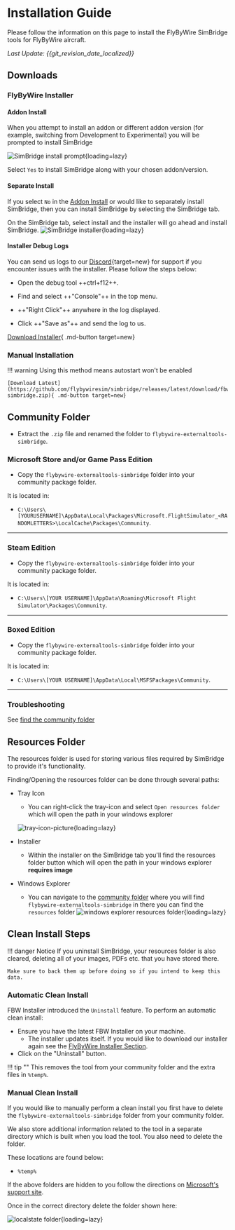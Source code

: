 # Installation Guide

Please follow the information on this page to install the FlyByWire SimBridge tools for FlyByWire aircraft.

*Last Update: {{git_revision_date_localized}}*

## Downloads

### FlyByWire Installer

#### Addon Install

When you attempt to install an addon or different addon version (for example, switching from Development to Experimental) you will be prompted to install SimBridge

![SimBridge install prompt](../assets/installer_prompt.png "Prompt to install SimBridge when installing an addon that requires it"){loading=lazy}

Select `Yes` to install SimBridge along with your chosen addon/version.

#### Separate Install

If you select `No` in the [Addon Install](#addon-install) or would like to separately install SimBridge, then you can install SimBridge by selecting the SimBridge tab.

On the SimBridge tab, select install and the installer will go ahead and install SimBridge.
![SimBridge installer](../assets/simbridge_installing.png){loading=lazy}

#### Installer Debug Logs

You can send us logs to our [Discord](https://discord.gg/flybywire){target=new} for support if you encounter issues with the installer. Please follow the steps below:

  * Open the debug tool ++ctrl+f12++.

  * Find and select ++"Console"++ in the top menu.

  * ++"Right Click"++ anywhere in the log displayed.

  * Click ++"Save as"++ and send the log to us.

[Download Installer](https://api.flybywiresim.com/installer){ .md-button target=new}

### Manual Installation

!!! warning 
    Using this method means autostart won't be enabled

    [Download Latest](https://github.com/flybywiresim/simbridge/releases/latest/download/fbw-simbridge.zip){ .md-button target=new}

## Community Folder

- Extract the `.zip` file and renamed the folder to `flybywire-externaltools-simbridge`.

### Microsoft Store and/or Game Pass Edition

- Copy the `flybywire-externaltools-simbridge` folder into your community package folder.

It is located in:

* `C:\Users\[YOURUSERNAME]\AppData\Local\Packages\Microsoft.FlightSimulator_<RANDOMLETTERS>\LocalCache\Packages\Community`.

---

### Steam Edition

- Copy the `flybywire-externaltools-simbridge` folder into your community package folder.

It is located in:

* `C:\Users\[YOUR USERNAME]\AppData\Roaming\Microsoft Flight Simulator\Packages\Community`.

---

### Boxed Edition

- Copy the `flybywire-externaltools-simbridge` folder into your community package folder.

It is located in:

* `C:\Users\[YOUR USERNAME]\AppData\Local\MSFSPackages\Community`.

---

### Troubleshooting

See [find the community folder](../../fbw-a32nx/installation.md#Troubleshooting)

## Resources Folder
The resources folder is used for storing various files required by SimBridge to provide it's functionality. 
 
Finding/Opening the resources folder can be done through several paths:

- Tray Icon
    - You can right-click the tray-icon and select `Open resources folder` which will open the path in your windows 
     explorer

    ![tray-icon-picture](../assets/trayicon-resource.png){loading=lazy}

- Installer
    - Within the installer on the SimBridge tab you'll find the resources folder button which will open the path in 
     your windows explorer
    **requires image**

- Windows Explorer
    - You can navigate to the [community folder](#community-folder) where you will find 
     `flybywire-externaltools-simbridge` in there you can find the `resources` folder
  ![windows explorer resources folder](../assets/simbridge-location.png){loading=lazy}

## Clean Install Steps

!!! danger Notice
    If you uninstall SimBridge, your resources folder is also cleared, deleting all of your images, PDFs etc. that you have stored there. 
    
    Make sure to back them up before doing so if you intend to keep this data.

### Automatic Clean Install

FBW Installer introduced the `Uninstall` feature. To perform an automatic clean install:

- Ensure you have the latest FBW Installer on your machine. 
    - The installer updates itself. If you would like to 
    download our installer again see the [FlyByWire Installer Section](#flybywire-installer).
- Click on the "Uninstall" button.


!!! tip ""
    This removes the tool from your community folder and the extra files in `%temp%`.

### Manual Clean Install

If you would like to manually perform a clean install you first have to delete the 
 `flybywire-externaltools-simbridge` folder from your community folder.

We also store additional information related to the tool in a separate directory which is built when you load the tool. You also need to delete the folder.

These locations are found below:

- `%temp%`

If the above folders are hidden to you follow the directions on [Microsoft's support site](https://support.microsoft.com/en-us/windows/view-hidden-files-and-folders-in-windows-10-97fbc472-c603-9d90-91d0-1166d1d9f4b5).

Once in the correct directory delete the folder shown here:

![localstate folder](../assets/temp_folder.png){loading=lazy}